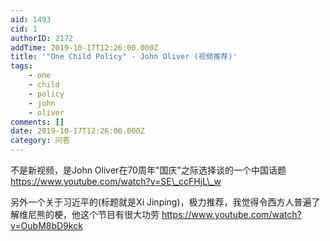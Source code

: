 ```yaml
---
aid: 1493
cid: 1
authorID: 2172
addTime: 2019-10-17T12:26:00.000Z
title: '"One Child Policy" - John Oliver (视频推荐)'
tags:
    - one
    - child
    - policy
    - john
    - oliver
comments: []
date: 2019-10-17T12:26:00.000Z
category: 问答
---
```


不是新视频，是John Oliver在70周年"国庆"之际选择谈的一个中国话题 https://www.youtube.com/watch?v=SE\_ccFHjL\_w

另外一个关于习近平的(标题就是Xi Jinping)，极力推荐，我觉得令西方人普遍了解维尼熊的梗，他这个节目有很大功劳 https://www.youtube.com/watch?v=OubM8bD9kck
